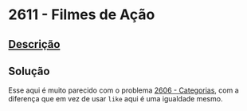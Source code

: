 # 2611 - Filmes de Ação

## [Descrição](https://www.beecrowd.com.br/judge/pt/problems/view/2611)

## Solução

Esse aqui é muito parecido com o problema [2606 - Categorias](../2606/README.md), com a diferença que em vez de usar `like` aqui é uma igualdade mesmo.